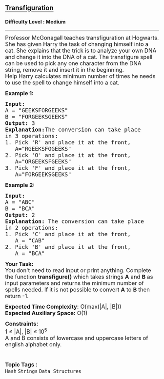 <h2><a href="https://practice.geeksforgeeks.org/problems/transfiguration--141631/1?page=1&category=Strings&difficulty=Medium&sortBy=difficulty">Transfiguration</a></h2><h3>Difficulty Level : Medium</h3><hr><div class="problems_problem_content__Xm_eO"><p><span style="font-size:18px">Professor McGonagall teaches transfiguration at Hogwarts. She has given Harry the task of changing himself into a cat. She explains that the trick is to analyze your own DNA and change it into the DNA&nbsp;of a cat. The transfigure spell can be used to pick any one character from the DNA string, remove it and insert it in the beginning.&nbsp;<br>
Help Harry calculates minimum number of times he needs to use the spell to change himself into a cat.</span></p>

<p><span style="font-size:18px"><strong>Example 1:</strong></span></p>

<pre><span style="font-size:18px"><strong>Input: 
</strong>A = "GEEKSFORGEEKS" 
B = "FORGEEKSGEEKS"</span>
<span style="font-size:18px"><strong>Output:</strong> 3</span>
<span style="font-size:18px"><strong>Explanation:</strong>The conversion can take place 
in 3 operations:
1. Pick 'R' and place it at the front, 
&nbsp;  A="RGEEKSFOGEEKS"
2. Pick 'O' and place it at the front, 
&nbsp;  A="ORGEEKSFGEEKS"
3. Pick 'F' and place it at the front, 
&nbsp;  A="FORGEEKSGEEKS"</span></pre>

<p><span style="font-size:18px"><strong>Example 2:</strong></span></p>

<pre><span style="font-size:18px"><strong>Input: 
</strong>A = "ABC" 
B = "BCA"</span>
<span style="font-size:18px"><strong>Output:</strong> 2</span>
<span style="font-size:18px"><strong>Explanation:</strong> The conversion can take place 
in 2 operations:
1. Pick 'C' and place it at the front, 
&nbsp;  A = "CAB"
2. Pick 'B' and place it at the front, 
&nbsp;  A = "BCA"</span>
</pre>

<p><span style="font-size:18px"><strong>Your Task: </strong>&nbsp;<br>
You don't need to read input or print anything. Complete the function <strong>transfigure()</strong> which takes strings <strong>A</strong> and <strong>B</strong> as input parameters and returns the minimum number of spells needed. If it is not possible to convert <strong>A</strong> to <strong>B</strong> then return -1.</span></p>

<p><span style="font-size:18px"><strong>Expected Time Complexity:</strong> O(max(|A|, |B|))<br>
<strong>Expected Auxiliary Space:</strong> O(1)</span></p>

<p><span style="font-size:18px"><strong>Constraints:</strong><br>
1 ≤ |A|, |B| ≤ 10<sup>5</sup><br>
A and B consists of lowercase and uppercase letters of english alphabet only.</span></p>
</div><br><p><span style=font-size:18px><strong>Topic Tags : </strong><br><code>Hash</code>&nbsp;<code>Strings</code>&nbsp;<code>Data Structures</code>&nbsp;
